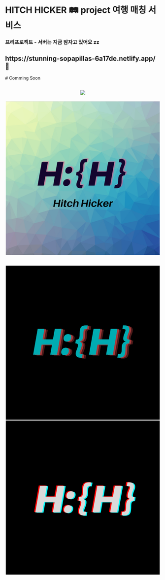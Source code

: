 </p>
<h1>HITCH HICKER 🛤️ project 여행 매칭 서비스</h1>
 <h3>프리프로젝트  - 서버는 지금 잠자고 있어요 zz</h3>
 <h2>https://stunning-sopapillas-6a17de.netlify.app/ 💎</h2>

<p align="center">

<p>
<p>
# Comming Soon
</p>

</p>
<p align="center">
  <br>
  <img src="./newWave.gif">
  <br>
 <br>
  <img src="./logo.png">
  <br>
</p>
<p align="center">
  <br>
   <img src="./darkLogo.png">
 
  <br>
  <img src="./logo_dark.png">
 <br>

</p>

